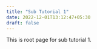 ```yaml
---
title: "Sub Tutorial 1"
date: 2022-12-01T13:12:47+05:30
draft: false
---
```


This is root page for sub tutorial 1.